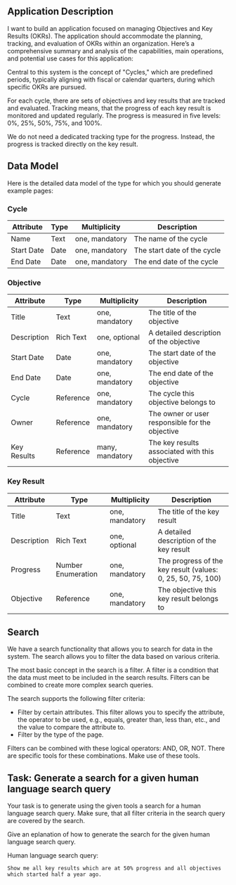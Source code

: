 ## Application Description

I want to build an application focused on managing Objectives and Key Results (OKRs). The application should accommodate the planning, tracking, and evaluation of OKRs within an organization. Here’s a comprehensive summary and analysis of the capabilities, main operations, and potential use cases for this application:

Central to this system is the concept of "Cycles," which are predefined periods, typically aligning with fiscal or calendar quarters, during which specific OKRs are pursued.

For each cycle, there are sets of objectives and key results that are tracked and evaluated.
Tracking means, that the progress of each key result is monitored and updated regularly. The progress is measured in five levels: 0%, 25%, 50%, 75%, and 100%.

We do not need a dedicated tracking type for the progress. Instead, the progress is tracked directly on the key result.

## Data Model

Here is the detailed data model of the type for which you should generate example pages:


### Cycle
| Attribute    | Type                  | Multiplicity    | Description                      |
|--------------|-----------------------|--------------|----------------------------------|
| Name | Text | one, mandatory | The name of the cycle | 
| Start Date | Date | one, mandatory | The start date of the cycle | 
| End Date | Date | one, mandatory | The end date of the cycle | 

### Objective
| Attribute    | Type                  | Multiplicity    | Description                      |
|--------------|-----------------------|--------------|----------------------------------|
| Title | Text | one, mandatory | The title of the objective | 
| Description | Rich Text | one, optional | A detailed description of the objective | 
| Start Date | Date | one, mandatory | The start date of the objective | 
| End Date | Date | one, mandatory | The end date of the objective | 
| Cycle | Reference | one, mandatory | The cycle this objective belongs to | 
| Owner | Reference | one, mandatory | The owner or user responsible for the objective | 
| Key Results | Reference | many, mandatory | The key results associated with this objective | 

### Key Result
| Attribute    | Type                  | Multiplicity    | Description                      |
|--------------|-----------------------|--------------|----------------------------------|
| Title | Text | one, mandatory | The title of the key result | 
| Description | Rich Text | one, optional | A detailed description of the key result | 
| Progress | Number Enumeration | one, mandatory | The progress of the key result (values: 0, 25, 50, 75, 100) | 
| Objective | Reference | one, mandatory | The objective this key result belongs to | 


## Search

We have a search functionality that allows you to search for data in the system. The search allows you to filter the data based on various criteria.

The most basic concept in the search is a filter. A filter is a condition that the data must meet to be included in the search results. Filters can be combined to create more complex search queries.

The search supports the following filter criteria:
* Filter by certain attributes. This filter allows you to specify the attribute, the operator to be used, e.g., equals, greater than, less than, etc., and the value to compare the attribute to.
* Filter by the type of the page.

Filters can be combined with these logical operators: AND, OR, NOT. There are specific tools for these combinations. Make use of these tools.

## Task: Generate a search for a given human language search query

Your task is to generate using the given tools a search for a human language search query. Make sure, that all filter criteria in the search query are covered by the search.

Give an eplanation of how to generate the search for the given human language search query.

Human language search query:
```
Show me all key results which are at 50% progress and all objectives which started half a year ago.
```